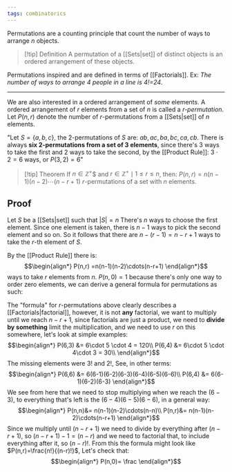 ```yaml
---
tags: combinatorics
---
```

Permutations are a counting principle that count the number of ways to arrange $n$ objects.

> [!tip] Definition
> A permutation of a [[Sets|set]] of distinct objects is an ordered arrangement of these objects.

Permutations inspired and are defined in terms of [[Factorials]].
Ex: *The number of ways to arrange $4$ people in a line is $4!$=$24$*.
___
We are also interested in a ordered arrangement of *some* elements. A ordered arrangement of $r$ elements from a set of $n$ is called a *$r$-permutation*.
Let $P(n,r)$ denote the number of $r$-permutations from a [[Sets|set]] of $n$ elements.

"Let $S = \{a,b,c\}$, the $2$-permutations of $S$ are: $ab,ac,ba,bc,ca,cb$. There is always **six $2$-permutations from a set of $3$ elements**, since there's $3$ ways to take the first and $2$ ways to take the second, by the [[Product Rule]]: $3\cdot2=6$ ways, or $P(3,2)=6$"

>[!tip] Theorem
>If $n \in \mathbb{Z}^{+}$$ and $r\in \mathbb{Z}^{+} \mid 1 \le r \le n$, then:
>$P(n,r)=n(n-1)(n-2)\cdots(n-r+1)$ $r$-permutations of a set with $n$ elements.
>

## Proof
Let $S$ be a [[Sets|set]] such that $|S| = n$ 
There's $n$ ways to choose the first element. Since one element is taken, there is $n-1$ ways to pick the second element and so on. So it follows that there are $n-(r-1)=n-r+1$ ways to take the $r$-th element of $S$.

By the [[Product Rule]] there is:
$$\begin{align*}
P(n,r) =n(n-1)(n-2)\cdots(n-r+1)
\end{align*}$$
ways to take $r$ elements from $n$.
$P(n,0)=1$ because there's only one way to order zero elements, we can derive a general formula for permutations as such:

The "formula" for $r$-permutations above clearly describes a [[Factorials|factorial]], however, it is not **any** factorial, we want to multiply until we reach $n-r+1$, since factorials are just a product, we need to **divide by something** limit the multiplication, and we need to use $r$ on this somewhere, let's look at simple examples:
$$\begin{align*}
P(6,3) &= 6\cdot 5 \cdot 4 =  120\\
P(6,4) &= 6\cdot 5 \cdot 4\cdot 3 =  30\\
\end{align*}$$
The missing elements were $3!$ and $2!$, See, in other terms:
$$\begin{align*}
P(6,6) &= 6(6-1)(6-2)(6-3)(6-4)(6-5)(6-6)\\
P(6,4) &= 6(6-1)(6-2)(6-3)
\end{align*}$$
We see from here that we need to stop multiplying when we reach the $(6-3)$, to everything that's left is the $(6-4)(6-5)(6-6)$, in a general way:
$$\begin{align*}
P(n,n)&= n(n-1)(n-2)\cdots(n-n)\\
P(n,r)&= n(n-1)(n-2)\cdots(n-r+1)
\end{align*}$$
Since we multiply until $(n-r+1)$ we need to divide by everything after $(n-r+1)$, so $(n-r+1)-1 = (n-r)$ and we need to factorial that, to include everything after it, so $(n-r)!$. From this the formula might look like $P(n,r)=\frac{n!}{(n-r)!}$, Let's check that:
$$\begin{align*}
P(n,0)= \frac 
\end{align*}$$



